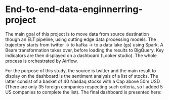 # End-to-end-data-enginnerring-project

The main goal of this project is to move data from source destination though an ELT pipeline, using cutting edge data processing models. The trajectory starts from twitter → to kafka → to a data lake (gs) using Spark. A Beam transformation takes over, before loading the results to BigQuery. Key indicators are then displayed on a dashboard (Looker studio). The whole process is orchestrated by Airflow.

For the purpose of this study, the source is twitter and the main result to display on the dashboard is the sentiment analysis of a list of stocks. The latter consist of a basket of 40 Nasdaq stocks with a Cap above 50m USD (There are only 35 foreign companies respecting such criteria, so I added 5 US companies to complete the list). The final dashboard is presented here:
